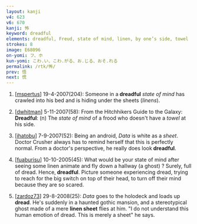 ```yaml
---
layout: kanji
v4: 623
v6: 670
kanji: 怖
keyword: dreadful
elements: dreadful, Freud, state of mind, linen, by one’s side, towel
strokes: 8
image: E68096
on-yomi: フ、ホ
kun-yomi: こわ.い、こわ.がる、お.じる、おそ.れる
permalink: /rtk/怖/
prev: 悟
next: 慌
---
```


1) [<a href="http://kanji.koohii.com/profile/mspertus">mspertus</a>] 19-4-2007(204): Someone in a<strong> dreadful</strong> <em>state of mind</em> has crawled into his bed and is hiding under the sheets (<em>linens</em>).

2) [<a href="http://kanji.koohii.com/profile/dwhitman">dwhitman</a>] 5-11-2007(58): From the Hitchhikers Guide to the Galaxy:<strong> Dreadful</strong>: (n) The <em>state of mind</em> of a frood who doesn&#039;t have a <em>towel</em> at his side.

3) [<a href="http://kanji.koohii.com/profile/ihatobu">ihatobu</a>] 7-9-2007(52): Being an android, <em>Data</em> is white as a <em>sheet</em>. Doctor Crusher always has to remind herself that this is perfectly normal. From a doctor&#039;s perspective, he really does look<strong> dreadful</strong>.

4) [<a href="http://kanji.koohii.com/profile/fuaburisu">fuaburisu</a>] 10-10-2005(45): What would be your state of mind after seeing some linen animate and fly down a hallway (a ghost) ? Surely, full of dread. Hence,<strong> dreadful</strong>. Picture someone experiencing dread, trying to reach for the big switch on top of their head, to turn off their mind because they are so scared.

5) [<a href="http://kanji.koohii.com/profile/zardoz73">zardoz73</a>] 29-8-2008(25): <em>Data</em> goes to the holodeck and loads up <strong>dread</strong>. He&#039;s suddenly in a haunted gothic mansion, and a stereotypical ghost made of a mere <strong>linen sheet</strong> flies at him. &quot;I do not understand this human emotion of dread. This is merely a sheet&quot; he says.

